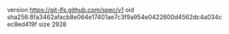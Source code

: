 version https://git-lfs.github.com/spec/v1
oid sha256:8fa3462afacb8e064e17401ae7c3f9a954e0422600d4562dc4a034cec8ed419f
size 2928
